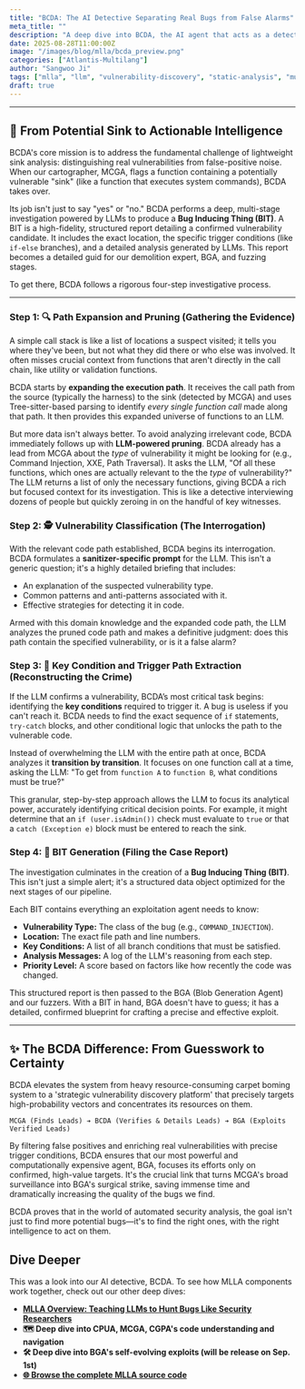 ```yaml
---
title: "BCDA: The AI Detective Separating Real Bugs from False Alarms"
meta_title: ""
description: "A deep dive into BCDA, the AI agent that acts as a detective, analyzing potential vulnerability paths to distinguish genuine threats from false positives and creating detailed bug reports for exploitation."
date: 2025-08-28T11:00:00Z
image: "/images/blog/mlla/bcda_preview.png"
categories: ["Atlantis-Multilang"]
author: "Sangwoo Ji"
tags: ["mlla", "llm", "vulnerability-discovery", "static-analysis", "multi-agent", "bcda"]
draft: true
---
```


<!-- ## The Signal in the Noise

Every security researcher knows the feeling: you've got a promising lead—a dangerous function call, a suspicious data flow—but it's buried in a mountain of similar, harmless code paths. Static analysis tools are notorious for generating thousands of "potential" vulnerabilities, leaving you with the monumental task of sifting through false positives to find the one genuine threat. It's not just tedious; it's where critical bugs get missed.

This is the exact problem we built the **Bug Candidate Detection Agent (BCDA)** to solve.

While other agents in our MLLA pipeline, like MCGA, are excellent at identifying suspicious neighborhoods in the codebase, BCDA is the detective we send in to knock on doors. It takes a potential vulnerability and asks the hard questions: Is this *actually* exploitable? If so, what precise sequence of events, what specific conditions, must be met to trigger it? It’s the critical step that transforms a vague "maybe" into an actionable "yes, right here." -->

---

## 🎯 From Potential Sink to Actionable Intelligence

BCDA's core mission is to address the fundamental challenge of lightweight sink analysis: distinguishing real vulnerabilities from false-positive noise.
When our cartographer, MCGA, flags a function containing a potentially vulnerable "sink" (like a function that executes system commands), BCDA takes over.

Its job isn't just to say "yes" or "no."
BCDA performs a deep, multi-stage investigation powered by LLMs to produce a **Bug Inducing Thing (BIT)**.
A BIT is a high-fidelity, structured report detailing a confirmed vulnerability candidate.
It includes the exact location, the specific trigger conditions (like `if-else` branches), and a detailed analysis generated by LLMs.
This report becomes a detailed guid for our demolition expert, BGA, and fuzzing stages.

To get there, BCDA follows a rigorous four-step investigative process.


---
<!-- 
## Inside the Investigation: The BCDA Pipeline

BCDA’s process is methodical, designed to build a complete picture of a potential vulnerability, from gathering initial evidence to filing a comprehensive final report. -->

### Step 1: 🔍 Path Expansion and Pruning (Gathering the Evidence)

A simple call stack is like a list of locations a suspect visited; it tells you where they've been, but not what they did there or who else was involved.
It often misses crucial context from functions that aren't directly in the call chain, like utility or validation functions.

BCDA starts by **expanding the execution path**.
It receives the call path from the source (typically the harness) to the sink (detected by MCGA) and uses Tree-sitter-based parsing to identify *every single function call* made along that path.
It then provides this expanded universe of functions to an LLM.

But more data isn't always better.
To avoid analyzing irrelevant code, BCDA immediately follows up with **LLM-powered pruning**.
BCDA already has a lead from MCGA about the *type* of vulnerability it might be looking for (e.g., Command Injection, XXE, Path Traversal).
It asks the LLM, "Of all these functions, which ones are actually relevant to the the *type* of vulnerability?"
The LLM returns a list of only the necessary functions, giving BCDA a rich but focused context for its investigation.
This is like a detective interviewing dozens of people but quickly zeroing in on the handful of key witnesses.

### Step 2: 🕵️ Vulnerability Classification (The Interrogation)

With the relevant code path established, BCDA begins its interrogation.
BCDA formulates a **sanitizer-specific prompt** for the LLM.
This isn't a generic question; it's a highly detailed briefing that includes:
* An explanation of the suspected vulnerability type.
* Common patterns and anti-patterns associated with it.
* Effective strategies for detecting it in code.

Armed with this domain knowledge and the expanded code path, the LLM analyzes the pruned code path and makes a definitive judgment: does this path contain the specified vulnerability, or is it a false alarm?

### Step 3: 🔑 Key Condition and Trigger Path Extraction (Reconstructing the Crime)

If the LLM confirms a vulnerability, BCDA’s most critical task begins: identifying the **key conditions** required to trigger it.
A bug is useless if you can't reach it.
BCDA needs to find the exact sequence of `if` statements, `try-catch` blocks, and other conditional logic that unlocks the path to the vulnerable code.

Instead of overwhelming the LLM with the entire path at once, BCDA analyzes it **transition by transition**.
It focuses on one function call at a time, asking the LLM: "To get from `function A` to `function B`, what conditions must be true?"

This granular, step-by-step approach allows the LLM to focus its analytical power, accurately identifying critical decision points.
For example, it might determine that an `if (user.isAdmin())` check must evaluate to `true` or that a `catch (Exception e)` block must be entered to reach the sink.

### Step 4: 📝 BIT Generation (Filing the Case Report)

The investigation culminates in the creation of a **Bug Inducing Thing (BIT)**. 
This isn't just a simple alert; it's a structured data object optimized for the next stages of our pipeline.

Each BIT contains everything an exploitation agent needs to know:
* **Vulnerability Type:** The class of the bug (e.g., `COMMAND_INJECTION`).
* **Location:** The exact file path and line numbers.
* **Key Conditions:** A list of all branch conditions that must be satisfied.
* **Analysis Messages:** A log of the LLM's reasoning from each step.
* **Priority Level:** A score based on factors like how recently the code was changed.

This structured report is then passed to the BGA (Blob Generation Agent) and our fuzzers.
With a BIT in hand, BGA doesn't have to guess; it has a detailed, confirmed blueprint for crafting a precise and effective exploit.

---

## ✨ The BCDA Difference: From Guesswork to Certainty

BCDA elevates the system from heavy resource-consuming carpet boming system to a 'strategic vulnerability discovery platform' that precisely targets high-probability vectors and concentrates its resources on them.

`MCGA (Finds Leads) ➔ BCDA (Verifies & Details Leads) ➔ BGA (Exploits Verified Leads)`

By filtering false positives and enriching real vulnerabilities with precise trigger conditions, BCDA ensures that our most powerful and computationally expensive agent, BGA, focuses its efforts only on confirmed, high-value targets. 
It's the crucial link that turns MCGA's broad surveillance into BGA's surgical strike, saving immense time and dramatically increasing the quality of the bugs we find.

BCDA proves that in the world of automated security analysis, the goal isn't just to find more potential bugs—it's to find the right ones, with the right intelligence to act on them.

## Dive Deeper

This was a look into our AI detective, BCDA. 
To see how MLLA components work together, check out our other deep dives:

* [**MLLA Overview: Teaching LLMs to Hunt Bugs Like Security Researchers**](https://team-atlanta.github.io/blog/post-mlla-overview/)
* **🗺️ Deep dive into CPUA, MCGA, CGPA's code understanding and navigation**
* **🛠️ Deep dive into BGA's self-evolving exploits (will be release on Sep. 1st)**
* [**🌐 Browse the complete MLLA source code**](https://github.com/Team-Atlanta/aixcc-afc-atlantis/tree/main/example-crs-webservice/crs-multilang/blob-gen/multilang-llm-agent)
```
